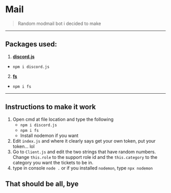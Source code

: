 # Mail
> Random modmail bot i decided to make

---

## Packages used:
1. [**discord.js**](https://www.npmjs.com/package/discord.js?source=post_page-----7b5fe27cb6fa---------------------- "discord.js NPM link")
  - `npm i discord.js`
2. [**fs**](https://www.npmjs.com/package/fs "fs NPM link")
 - `npm i fs`

---

## Instructions to make it work

1. Open cmd at file location and type the following
    - `npm i discord.js`
    - `npm i fs`
    - Install nodemon if you want
2. Edit `index.js` and where it clearly says get your own token, put your token... lol
3. Go to `Client.js` and edit the two strings that have random numbers. Change `this.role` to the support role id and the `this.category` to the category you want the tickets to be in.
4. type in console `node .` or if you installed `nodemon`, type `npx nodemon`

## That should be all, bye
